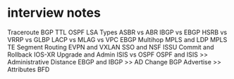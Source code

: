 # interview notes
Traceroute
BGP TTL
OSPF LSA Types
ASBR vs ABR
IBGP vs EBGP
HSRB vs VRRP vs GLBP
LACP vs MLAG vs VPC
EBGP Multihop
MPLS and LDP
MPLS TE
Segment Routing
EVPN and VXLAN
SSO and NSF
ISSU
Commit and Rollback
IOS-XR Upgrade and Admin
ISIS vs OSPF
OSPF and ISIS >> Administrative Distance
EBGP and IBGP >> AD Change
BGP Advertise >> Attributes
BFD
